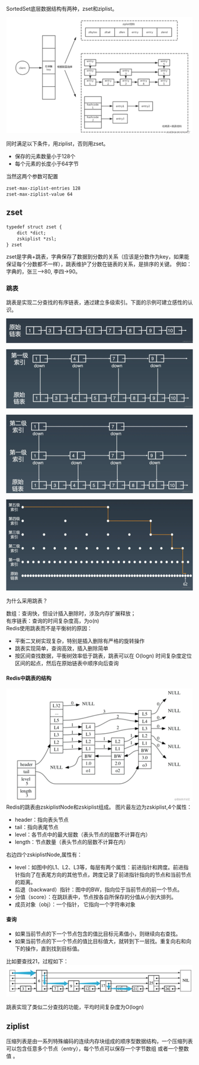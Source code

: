 SortedSet底层数据结构有两种，zset和ziplist。

![](Redis图/SortedSet结构.png)

同时满足以下条件，用ziplist，否则用zset。
* 保存的元素数量小于128个
* 每个元素的长度小于64字节

当然这两个参数可配置

    zset-max-ziplist-entries 128
    zset-max-ziplist-value 64

## zset
    typedef struct zset {
        dict *dict;
        zskiplist *zsl;
    } zset
zset是字典+跳表，字典保存了数据到分数的关系（应该是分数作为key，如果能保证每个分数都不一样），跳表维护了分数在链表的关系，是排序的关键。
例如：字典的，张三—>80, 李四->90。
### 跳表
跳表是实现二分查找的有序链表，通过建立多级索引。下面的示例可建立感性的认识。

![](Redis图/跳表形成1.png)

![](Redis图/跳表形成2.png)

![](Redis图/跳表形成3.png)

![](Redis图/跳表形成4.png)

为什么采用跳表？

数组：查询快，但设计插入删除时，涉及内存扩展释放；  
有序链表：查询的时间复杂度高，为o(n)  
Redis使用跳表而不是平衡树的原因：
* 平衡二叉树实现复杂，特别是插入删除有严格的旋转操作
* 跳表实现简单，查询高效，插入删除简单
* 按区间查找数据，平衡树效率低于跳表，跳表可以在 O(logn)
时间复杂度定位区间的起点，然后在原始链表中顺序向后查询

#### Redis中跳表的结构
![](Redis图/跳表结构.png)
Redis的跳表由zskiplistNode和zskiplist组成。
图片最左边为zskiplist,4个属性：
* header：指向表头节点
* tail：指向表尾节点
* level：各节点中的最大层数（表头节点的层数不计算在内）
* length：节点数量（表头节点的层数不计算在内）

右边四个zskiplistNode,属性有：
* level：如图中的L1、L2、L3等，每层有两个属性：前进指针和跨度。前进指针指向了在表尾方向的其他节点，跨度记录了前进指针指向的节点和当前节点的距离。
* 后退（backward）指针：图中的BW，指向位于当前节点的前一个节点。
* 分值（score）：在跳跃表中，节点按各自所保存的分值从小到大排列。
* 成员对象（obj）：一个指针， 它指向一个字符串对象

#### 查询
* 如果当前节点的下一个节点包含的值比目标元素值小，则继续向右查找。
* 如果当前节点的下一个节点的值比目标值大，就转到下一层找。重复向右和向下的操作，直到找到目标值。

比如要查找21，过程如下：
![](Redis图/跳表查找数据过程.png)

跳表实现了类似二分查找的功能，平均时间复杂度为O(logn)

## ziplist
压缩列表是由一系列特殊编码的连续内存块组成的顺序型数据结构，一个压缩列表可以包含任意多个节点（entry），每个节点可以保存一个字节数组 或者一个整数值 。

